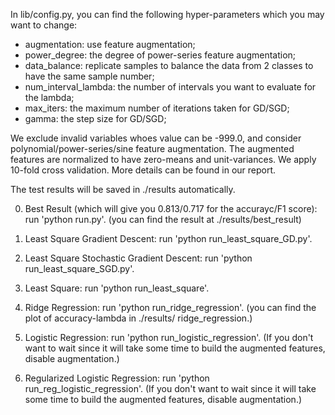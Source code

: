 In lib/config.py, you can find the following hyper-parameters which you may want to change:
- augmentation: use feature augmentation;
- power_degree: the degree of power-series feature augmentation;
- data_balance: replicate samples to balance the data from 2 classes to have the same sample number;
- num_interval_lambda: the number of intervals you want to evaluate for the lambda;
- max_iters: the maximum number of iterations taken for GD/SGD;
- gamma: the step size for GD/SGD;

We exclude invalid variables whoes value can be -999.0, and consider polynomial/power-series/sine feature augmentation. The augmented features are normalized to have zero-means and unit-variances. We apply 10-fold cross validation. More details can be found in our report.

The test results will be saved in ./results automatically.

0. Best Result (which will give you 0.813/0.717 for the accurayc/F1 score):
run 'python run.py'.
(you can find the result at ./results/best_result)

1. Least Square Gradient Descent: 
run  'python run_least_square_GD.py'.

2. Least Square Stochastic Gradient Descent: 
run  'python run_least_square_SGD.py'.

3. Least Square: 
run  'python run_least_square'.

4. Ridge Regression: 
run  'python run_ridge_regression'.
(you can find the plot of accuracy-lambda in ./results/ ridge_regression.)

5. Logistic Regression: 
run  'python run_logistic_regression'.
(If you don't want to wait since it will take some time to build the augmented features, disable augmentation.)

6. Regularized Logistic Regression: 
run  'python run_reg_logistic_regression'.
(If you don't want to wait since it will take some time to build the augmented features, disable augmentation.)
